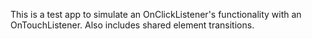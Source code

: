 This is a test app to simulate an OnClickListener's functionality with an OnTouchListener. Also includes shared element transitions.
